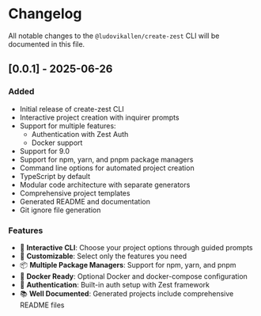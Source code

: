 # Changelog

All notable changes to the `@ludovikallen/create-zest` CLI will be documented in this file.

## [0.0.1] - 2025-06-26

### Added
- Initial release of create-zest CLI
- Interactive project creation with inquirer prompts
- Support for multiple features:
  - Authentication with Zest Auth
  - Docker support
- Support for 9.0
- Support for npm, yarn, and pnpm package managers
- Command line options for automated project creation
- TypeScript by default
- Modular code architecture with separate generators
- Comprehensive project templates
- Generated README and documentation
- Git ignore file generation

### Features
- 🚀 **Interactive CLI**: Choose your project options through guided prompts
- 🔧 **Customizable**: Select only the features you need
- 📦 **Multiple Package Managers**: Support for npm, yarn, and pnpm
- 🐳 **Docker Ready**: Optional Docker and docker-compose configuration
- 🔐 **Authentication**: Built-in auth setup with Zest framework
- 📚 **Well Documented**: Generated projects include comprehensive README files
